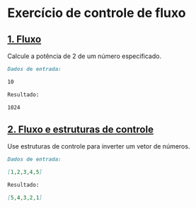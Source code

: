 # Exercício de controle de fluxo

## [1. Fluxo](https://github.com/Laboratoria/ec-js-deep-dive-exercises/blob/foundations/foundations/00-flow.js)

Calcule a potência de 2 de um número especificado.

```markdown
Dados de entrada:

10

Resultado:

1024
```

## [2. Fluxo e estruturas de controle](https://github.com/Laboratoria/ec-js-deep-dive-exercises/blob/foundations/foundations/01-flow.js)

Use estruturas de controle para inverter um vetor de números.

```markdown
Dados de entrada:

[1,2,3,4,5]

Resultado:

[5,4,3,2,1]
```
